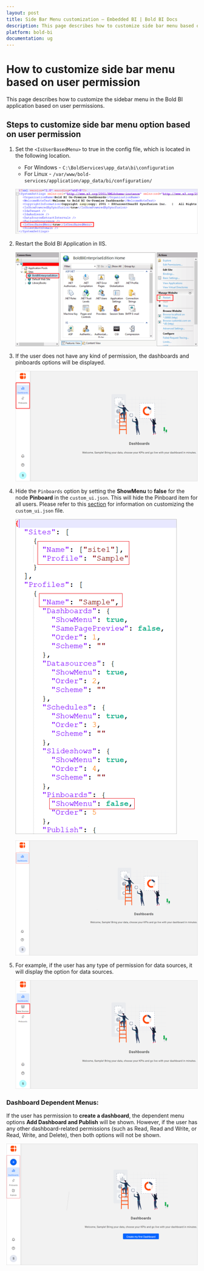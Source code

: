 ```yaml
---
layout: post
title: Side Bar Menu customization – Embedded BI | Bold BI Docs
description: This page describes how to customize side bar menu based on user permission in the Bold BI Embedded.
platform: bold-bi
documentation: ug
---
```

# How to customize side bar menu based on user permission

This page describes how to customize the sidebar menu in the Bold BI application based on user permissions.

## Steps to customize side bar menu option based on user permission

1. Set the `<IsUserBasedMenu>` to true in the config file, which is located in the following location.
   * For Windows - `C:\BoldServices\app_data\bi\configuration`
   * For Linux - `/var/www/bold-services/application/app_data/bi/configuration/`

   ![User Based Menu](/static/assets/faq/images/set-customized-side-bar-menu.png)

2. Restart the Bold BI Application in IIS.

   ![Restart IIS](/static/assets/faq/images/restart-bold-bi-in-iis.png)

3. If the user does not have any kind of permission, the dashboards and pinboards options will be displayed.

   ![No Permission User Login](/static/assets/faq/images/no-permission-user-login.png)

4. Hide the `Pinboards` option by setting the **ShowMenu** to **false** for the node **Pinboard** in the `custom_ui.json`. This will hide the Pinboard item for all users. Please refer to this [section](/site-administration/user-interface-customization/) for information on customizing the `custom_ui.json` file.

   ![Hide Pinboard](/static/assets/faq/images/pinboard-hide.png#max-width=30%)

   ![Hide Pinboard in Bold BI](/static/assets/faq/images/hide-pinboard-bold-bi.png)

5. For example, if the user has any type of permission for data sources, it will display the option for data sources.

   ![Data source Permission User](/static/assets/faq/images/data-source-permission-login.png)

### Dashboard Dependent Menus:

If the user has permission to **create a dashboard**, the dependent menu options **Add Dashboard and Publish** will be shown. However, if the user has any other dashboard-related permissions (such as Read, Read and Write, or Read, Write, and Delete), then both options will not be shown.

   ![Dashboard Dependent Menus](/static/assets/faq/images/create-dashboard-permission-menu-items.png)